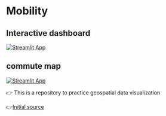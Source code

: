 # Mobility


## Interactive dashboard
[![Streamlit App](https://static.streamlit.io/badges/streamlit_badge_black_white.svg)](https://share.streamlit.io/reejungkim/mobility/main/app.py)

## commute map
[![Streamlit App](https://static.streamlit.io/badges/streamlit_badge_black_white.svg)](https://share.streamlit.io/reejungkim/mobility/main/moving.py)

👉 This is a repository to practice geospatial data visualization

👉[Initial source](https://deckgl.readthedocs.io/en/latest/index.html)
